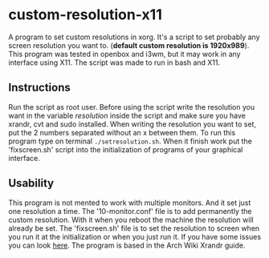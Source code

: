 # custom-resolution-x11
A program to set custom resolutions in xorg. It's a script to set probably any screen resolution you want to. (**default custom resolution is 1920x989**). \
This program was tested in openbox and i3wm, but it may work in any interface using X11. The script was made to run in bash and X11.

## Instructions
Run the script as root user. Before using the script write the resolution you want in the variable *resolution* inside the script and make sure you have xrandr, cvt and sudo installed. When writing the resolution you want to set, put the 2 numbers separated without an x between them. To run this program type on terminal `./setresolution.sh`. When it finish work put the 'fixscreen.sh' script into the initialization of programs of your graphical interface.

## Usability
This program is not mented to work with multiple monitors. And it set just one resolution a time. The '10-monitor.conf' file is to add permanently the custom resolution. With it when you reboot the machine the resolution will already be set. The 'fixscreen.sh' file is to set the resolution to screen when you run it at the initialization or when you just run it. If you have some issues you can look [here](https://wiki.archlinux.org/index.php/Xrandr). The program is based in the Arch Wiki Xrandr guide.
